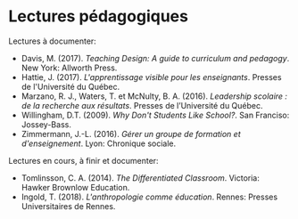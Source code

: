 # Lectures pédagogiques

Lectures à documenter:

- Davis, M. (2017). *Teaching Design: A guide to curriculum and pedagogy*. New York: Allworth Press.
- Hattie, J. (2017). *L'apprentissage visible pour les enseignants*. Presses de l'Université du Québec.
- Marzano, R. J., Waters, T. et McNulty, B. A. (2016). *Leadership scolaire : de la recherche aux résultats*. Presses de l’Université du Québec.
- Willingham, D.T. (2009). *Why Don't Students Like School?*. San Franciso: Jossey-Bass.
- Zimmermann, J.-L. (2016). *Gérer un groupe de formation et d'enseignement*. Lyon: Chronique sociale.

Lectures en cours, à finir et documenter:

- Tomlinsson, C. A. (2014). *The Differentiated Classroom*. Victoria: Hawker Brownlow Education. 
- Ingold, T. (2018). *L'anthropologie comme éducation*. Rennes: Presses Universitaires de Rennes.